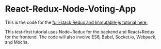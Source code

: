 # React-Redux-Node-Voting-App

This is the code for the [full-stack Redux and Immutable-js tutorial here.](http://teropa.info/blog/2015/09/10/full-stack-redux-tutorial.html)

This test-first tutorial uses Node+Redux for the backend and React+Redux for the frontend. The code will also involve ES6, Babel, Socket.io, Webpack, and Mocha.

